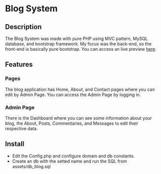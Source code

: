 # Blog System

## Description
The Blog System was made with pure PHP using MVC pattern, MySQL database, and bootstrap framework. My focus was the back-end, so the front-end is basically pure bootstrap. You can access an live preview [here](https://carlosebmachado.github.io/blog/).

## Features

### Pages
The blog application has Home, About, and Contact pages where you can edit by Admin Page. You can access the Admin Page by logging in.

### Admin Page
There is the Dashboard where you can see some information about your blog, the About, Posts, Commentaries, and Messages to edit their respective data.

## Install
- Edit the Config.php and configure domain and db constants.
- Create an db with the setted name and run the SQL from assets/db_blog.sql
